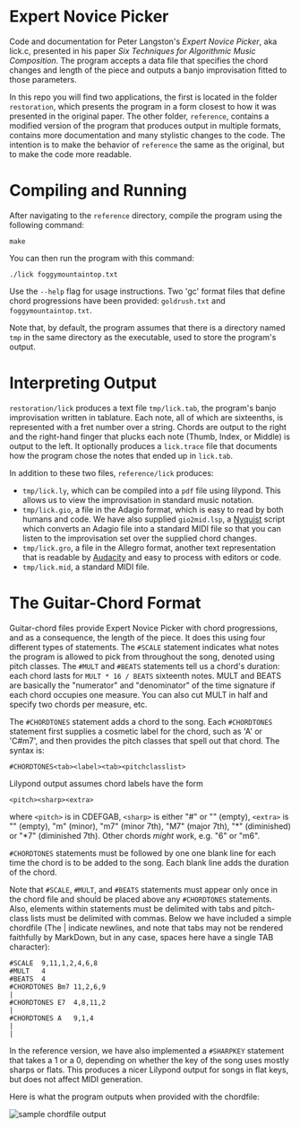 # Expert Novice Picker

Code and documentation for Peter Langston's *Expert Novice Picker*, aka lick.c, presented in his paper *Six Techniques for Algorithmic Music Composition*. The program accepts a data file that specifies the chord changes and length of the piece and outputs a banjo improvisation fitted to those parameters.

In this repo you will find two applications, the first is located in the folder `restoration`, which presents the program in a form closest to how it was presented in the original paper. The other folder, `reference`, contains a modified version of the program that produces output in multiple formats, contains more documentation and many stylistic changes to the code. The intention is to make the behavior of `reference` the same as the original, but to make the code more readable.

# Compiling and Running

After navigating to the `reference` directory, compile the program using the following command:

	make

You can then run the program with this command:

    ./lick foggymountaintop.txt

Use the `--help` flag for usage instructions. Two 'gc' format files that define chord progressions have been provided: `goldrush.txt` and `foggymountaintop.txt`.

Note that, by default, the program assumes that there is a directory named `tmp` in the same directory as the executable, used to store the program's output.

# Interpreting Output

`restoration/lick` produces a text file `tmp/lick.tab`, the program's banjo improvisation written in tablature. Each note, all of which are sixteenths, is represented with a fret number over a string. Chords are output to the right and the right-hand finger that plucks each note (Thumb, Index, or Middle) is output to the left. It optionally produces a `lick.trace` file that documents how the program chose the notes that ended up in `lick.tab`.

In addition to these two files, `reference/lick` produces:

- `tmp/lick.ly`, which can be compiled into a `pdf` file using lilypond. This allows us to view the improvisation in standard music notation.
- `tmp/lick.gio`, a file in the Adagio format, which is easy to read by both humans and code. We have also supplied `gio2mid.lsp`, a [Nyquist](https://www.cs.cmu.edu/~music/nyquist/) script which converts an Adagio file into a standard MIDI file so that you can listen to the improvisation set over the supplied chord changes.
- `tmp/lick.gro`, a file in the Allegro format, another text representation that is readable by [Audacity](https://audacityteam.org) and easy to process with editors or code.
- `tmp/lick.mid`, a standard MIDI file.

# The Guitar-Chord Format

Guitar-chord files provide Expert Novice Picker with chord progressions, and as a consequence, the length of the piece. It does this using four different types of statements. The `#SCALE` statement indicates what notes the program is allowed to pick from throughout the song, denoted using pitch classes. The `#MULT` and `#BEATS` statements tell us a chord's duration: each chord lasts for `MULT * 16 / BEATS` sixteenth notes. MULT and BEATS are basically the "numerator" and "denominator" of the time signature if each chord occupies one measure. You can also cut MULT in half and specify two chords per measure, etc.

The `#CHORDTONES` statement adds a chord to the song. Each `#CHORDTONES` statement first supplies a cosmetic label for the chord, such as 'A' or 'C#m7', and then provides the pitch classes that spell out that chord. The syntax is:

    #CHORDTONES<tab><label><tab><pitchclasslist>

Lilypond output assumes chord labels have the form

    <pitch><sharp><extra>

where `<pitch>` is in CDEFGAB, `<sharp>` is either "#" or "" (empty), `<extra>` is "" (empty), "m" (minor), "m7" (minor 7th), "M7" (major 7th), "*" (diminished) or "*7" (diminished 7th). Other chords *might* work, e.g. "6" or "m6".
    
`#CHORDTONES` statements must be followed by one one blank line for each time the chord is to be added to the song. Each blank line adds the duration of the chord.

Note that `#SCALE`, `#MULT`, and `#BEATS` statements must appear only once in the chord file and should be placed above any `#CHORDTONES` statements. Also, elements within statements must be delimited with tabs and pitch-class lists must be delimited with commas. Below we have included a simple chordfile (The | indicate newlines, and note that tabs may not be rendered faithfully by MarkDown, but in any case, spaces here have a single TAB character):

	#SCALE	9,11,1,2,4,6,8
	#MULT	4
	#BEATS	4
	#CHORDTONES	Bm7	11,2,6,9
	|
	#CHORDTONES	E7	4,8,11,2
	|
	#CHORDTONES	A	9,1,4
	|
	|

In the reference version, we have also implemented a `#SHARPKEY` statement that takes a 1 or a 0, depending on whether the key of the song uses mostly sharps or flats. This produces a nicer Lilypond output for songs in flat keys, but does not affect MIDI generation.

Here is what the program outputs when provided with the chordfile:

![sample chordfile output](https://raw.githubusercontent.com/vineshsridhar/Expert-Novice-Picker/main/figures/ii%20V.png)





